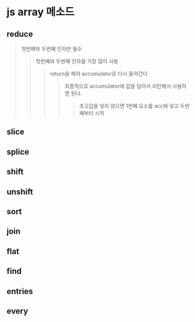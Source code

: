 # js array 메소드

## reduce

> 첫번째와 두번째 인자만 필수
>
> > 첫번째와 두번째 인자를 가장 많이 사용
> >
> > > return을 해야 accumulator로 다시 들어간다
> > >
> > > > 최종적으로 accumulator에 값을 담아서 리턴해서 사용하면 된다.
> > > >
> > > > > 초깃값을 넣지 않으면 1번째 요소를 acc에 넣고 두번째부터 시작

## slice

## splice

## shift

## unshift

## sort

## join

## flat

## find

## entries

## every
